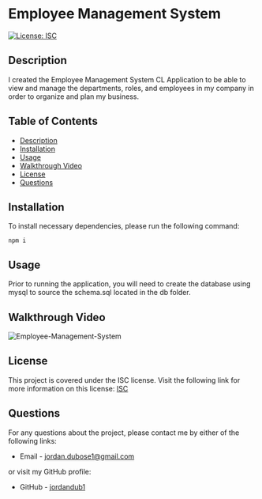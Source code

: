 # Employee Management System

  [![License: ISC](https://img.shields.io/badge/License-ISC-blue.svg)](https://opensource.org/licenses/ISC)

  ## Description
  I created the Employee Management System CL Application to be able to view and manage the departments, roles, and employees in my company in order to organize and plan my business.

  ## Table of Contents

  * [Description](#description)
  * [Installation](#installation)
  * [Usage](#usage)
  * [Walkthrough Video](#walkthroughvideo)
  * [License](#license)
  * [Questions](#questions)
  
  ## Installation

  To install necessary dependencies, please run the following command:
  ```
  npm i
  ```

  ## Usage
  Prior to running the application, you will need to create the database using mysql to source the schema.sql located in the db folder.

  ## Walkthrough Video
  ![Employee-Management-System](public/assets/walkthrough.gif)

  ## License
  This project is covered under the ISC license. Visit the following link for more information on this license: [ISC](https://opensource.org/licenses/ISC)

  ## Questions
  For any questions about the project, please contact me by either of the following links:
  
  * Email - jordan.dubose1@gmail.com 
  
  or visit my GitHub profile:
  
  * GitHub - [jordandub1](https://github.com/jordandub1)
